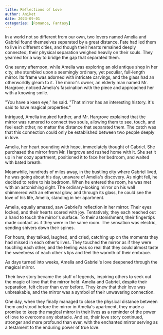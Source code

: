 ```yaml
---
title: Reflections of Love
author: Aniket
date: 2023-09-01
categories: [Romance, Fantasy]
---
```


In a world not so different from our own, two lovers named Amelia and Gabriel found themselves separated by a great distance. Fate had led them to live in different cities, and though their hearts remained deeply connected, their physical separation weighed heavily on their souls. They yearned for a way to bridge the gap that separated them.

One sunny afternoon, while Amelia was exploring an old antique shop in her city, she stumbled upon a seemingly ordinary, yet peculiar, full-length mirror. Its frame was adorned with intricate carvings, and the glass had an otherworldly gleam to it. The mirror's owner, an elderly man named Mr. Hargrove, noticed Amelia's fascination with the piece and approached her with a knowing smile.

"You have a keen eye," he said. "That mirror has an interesting history. It's said to have magical properties."

Intrigued, Amelia inquired further, and Mr. Hargrove explained that the mirror was rumored to connect two souls, allowing them to see, touch, and feel each other, no matter the distance that separated them. The catch was that this connection could only be established between two people deeply in love.

Amelia, her heart pounding with hope, immediately thought of Gabriel. She purchased the mirror from Mr. Hargrove and rushed home with it. She set it up in her cozy apartment, positioned it to face her bedroom, and waited with bated breath.

Meanwhile, hundreds of miles away, in the bustling city where Gabriel lived, he was going about his day, unaware of Amelia's discovery. As night fell, he decided to retire to his bedroom. When he entered the room, he was met with an astonishing sight. The ordinary-looking mirror on his wall shimmered with an ethereal glow, and through its glass, he could see the love of his life, Amelia, standing in her apartment.

Amelia, equally amazed, saw Gabriel's reflection in her mirror. Their eyes locked, and their hearts soared with joy. Tentatively, they each reached out a hand to touch the mirror's surface. To their astonishment, their fingertips made contact as if they were in the same room. The sensation was electric, sending shivers down their spines.

For hours, they talked, laughed, and cried, catching up on the moments they had missed in each other's lives. They touched the mirror as if they were touching each other, and the feeling was so real that they could almost taste the sweetness of each other's lips and feel the warmth of their embrace.

As days turned into weeks, Amelia and Gabriel's love deepened through the magical mirror.

Their love story became the stuff of legends, inspiring others to seek out the magic of love that the mirror held. Amelia and Gabriel, despite their separation, felt closer than ever before. They knew that their love was unbreakable, and the mirror was a symbol of their unwavering connection.

One day, when they finally managed to close the physical distance between them and stood before the mirror in Amelia's apartment, they made a promise to keep the magical mirror in their lives as a reminder of the power of love to overcome any obstacle. And so, their love story continued, stronger and more profound than ever, with the enchanted mirror serving as a testament to the enduring power of true love.
